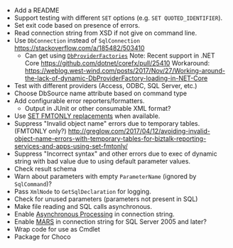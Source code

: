 * Add a README
* Support testing with different `SET` options (e.g. `SET QUOTED_IDENTIFIER`).
* Set exit code based on presence of errors.
* Read connection string from XSD if not give on command line.
* Use `DbConnection` instead of `SqlConnection`
  https://stackoverflow.com/a/185482/503410
  - Can get using [`DbProviderFactories`](https://docs.microsoft.com/en-us/dotnet/api/system.data.common.dbproviderfactories)
    Note: Recent support in .NET Core
    https://github.com/dotnet/corefx/pull/25410
    Workaround:
    https://weblog.west-wind.com/posts/2017/Nov/27/Working-around-the-lack-of-dynamic-DbProviderFactory-loading-in-NET-Core
* Test with different providers (Access, ODBC, SQL Server, etc.)
* Choose DbSource name attribute based on command type
* Add configurable error reporters/formatters.
  * Output in JUnit or other consumable XML format?
* Use [SET FMTONLY
  replacements](https://docs.microsoft.com/en-us/sql/t-sql/statements/set-fmtonly-transact-sql)
  when available.
* Suppress "Invalid object name" errors due to temporary tables. (FMTONLY only?)
  http://greglow.com/2017/04/12/avoiding-invalid-object-name-errors-with-temporary-tables-for-biztalk-reporting-services-and-apps-using-set-fmtonly/
* Suppress "Incorrect syntax" and other errors due to exec of dynamic string
  with bad value due to using default parameter values.
* Check result schema
* Warn about parameters with empty `ParameterName` (ignored by `SqlCommand`)?
* Pass `XmlNode` to `GetSqlDeclaration` for logging.
* Check for unused parameters (parameters not present in SQL)
* Make file reading and SQL calls asynchronous.
* Enable [Asynchronous Processing](https://stackoverflow.com/q/9432647) in
  connection string.
* Enable [MARS](https://docs.microsoft.com/en-us/dotnet/framework/data/adonet/sql/enabling-multiple-active-result-sets)
  in connection string for SQL Server 2005 and later?
* Wrap code for use as Cmdlet
* Package for Choco
